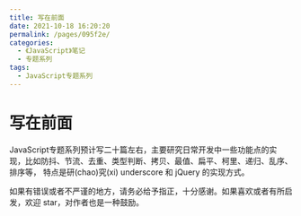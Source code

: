 ```yaml
---
title: 写在前面
date: 2021-10-18 16:20:20
permalink: /pages/095f2e/
categories:
  - 《JavaScript》笔记
  - 专题系列
tags:
  - JavaScript专题系列
---
```


# 写在前面

JavaScript专题系列预计写二十篇左右，主要研究日常开发中一些功能点的实现，比如防抖、节流、去重、类型判断、拷贝、最值、扁平、柯里、递归、乱序、排序等，
特点是研(chao)究(xi) underscore 和 jQuery 的实现方式。

如果有错误或者不严谨的地方，请务必给予指正，十分感谢。如果喜欢或者有所启发，欢迎 star，对作者也是一种鼓励。
